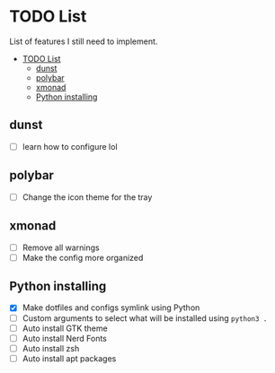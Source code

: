 # TODO List

List of features I still need to implement.

- [TODO List](#todo-list)
  - [dunst](#dunst)
  - [polybar](#polybar)
  - [xmonad](#xmonad)
  - [Python installing](#python-installing)

## dunst

- [ ] learn how to configure lol

## polybar

- [ ] Change the icon theme for the tray

## xmonad

- [ ] Remove all warnings
- [ ] Make the config more organized

## Python installing

- [x] Make dotfiles and configs symlink using Python
- [ ] Custom arguments to select what will be installed using `python3 .`
- [ ] Auto install GTK theme
- [ ] Auto install Nerd Fonts
- [ ] Auto install zsh
- [ ] Auto install apt packages
